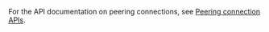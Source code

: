 For the API documentation on peering connections, see [Peering connection APIs](https://intl.cloud.tencent.com/document/product/215/15755).
